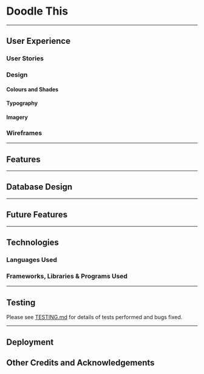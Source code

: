 # Doodle This



***

## User Experience

### User Stories



### Design



#### Colours and Shades



#### Typography



#### Imagery



### Wireframes



***

## Features



***

## Database Design



***

## Future Features



***

## Technologies

### Languages Used



### Frameworks, Libraries & Programs Used



***

## Testing

Please see [TESTING.md](TESTING.md) for details of tests performed and bugs fixed.

***

## Deployment

## Other Credits and Acknowledgements
